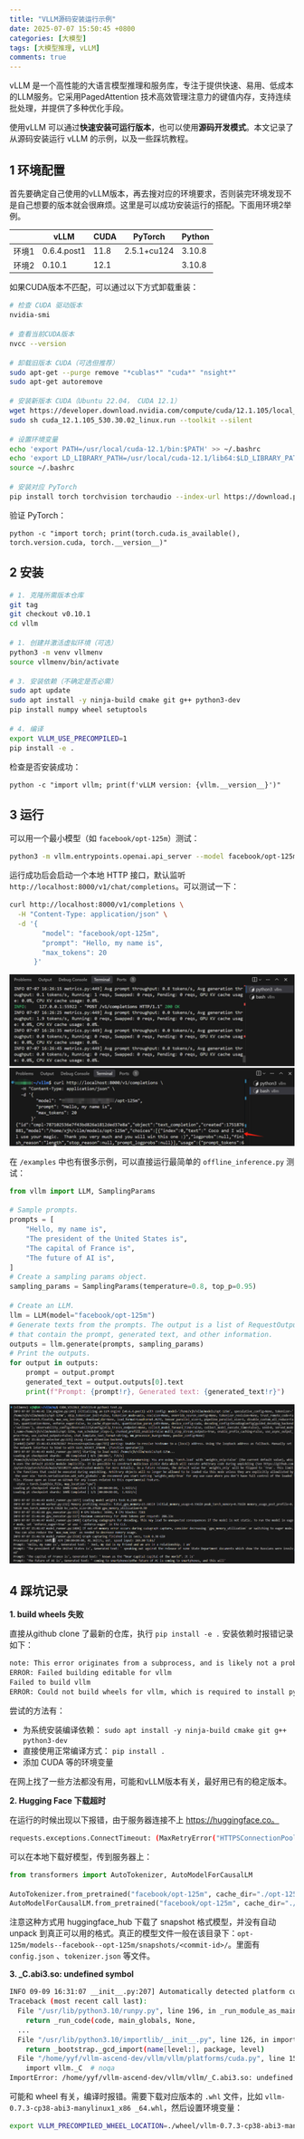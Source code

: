 ```yaml
---
title: "VLLM源码安装运行示例"
date: 2025-07-07 15:50:45 +0800
categories: [大模型]
tags: [大模型推理, vLLM]
comments: true
---
```


vLLM 是一个高性能的大语言模型推理和服务库，专注于提供快速、易用、低成本的LLM服务。它采用PagedAttention 技术高效管理注意力的键值内存，支持连续批处理，并提供了多种优化手段。

使用vLLM 可以通过**快速安装可运行版本**，也可以使用**源码开发模式**。本文记录了从源码安装运行 vLLM 的示例，以及一些踩坑教程。

## 1 环境配置

首先要确定自己使用的vLLM版本，再去搜对应的环境要求，否则装完环境发现不是自己想要的版本就会很麻烦。这里是可以成功安装运行的搭配。下面用环境2举例。

|       | vLLM        | CUDA | PyTorch     | Python |
| ----- | ----------- | ---- | ----------- | ------ |
| 环境1 | 0.6.4.post1 | 11.8 | 2.5.1+cu124 | 3.10.8 |
| 环境2 | 0.10.1      | 12.1 |             | 3.10.8 |

如果CUDA版本不匹配，可以通过以下方式卸载重装：

```bash
# 检查 CUDA 驱动版本
nvidia-smi

# 查看当前CUDA版本
nvcc --version

# 卸载旧版本 CUDA（可选但推荐）
sudo apt-get --purge remove "*cublas*" "cuda*" "nsight*" 
sudo apt-get autoremove

# 安装新版本 CUDA（Ubuntu 22.04， CUDA 12.1）
wget https://developer.download.nvidia.com/compute/cuda/12.1.105/local_installers/cuda_12.1.0_530.30.02_linux.run
sudo sh cuda_12.1.105_530.30.02_linux.run --toolkit --silent

# 设置环境变量
echo 'export PATH=/usr/local/cuda-12.1/bin:$PATH' >> ~/.bashrc
echo 'export LD_LIBRARY_PATH=/usr/local/cuda-12.1/lib64:$LD_LIBRARY_PATH' >> ~/.bashrc
source ~/.bashrc

# 安装对应 PyTorch
pip install torch torchvision torchaudio --index-url https://download.pytorch.org/whl/cu121
```

验证 PyTorch：

```shell
python -c "import torch; print(torch.cuda.is_available(), torch.version.cuda, torch.__version__)"
```

## 2 安装

```bash
# 1. 克隆所需版本仓库
git tag
git checkout v0.10.1
cd vllm

# 1. 创建并激活虚拟环境（可选）
python3 -m venv vllmenv
source vllmenv/bin/activate

# 3. 安装依赖（不确定是否必需）
sudo apt update
sudo apt install -y ninja-build cmake git g++ python3-dev
pip install numpy wheel setuptools

# 4. 编译
export VLLM_USE_PRECOMPILED=1
pip install -e .
```

检查是否安装成功：

```shell
python -c "import vllm; print(f'vLLM version: {vllm.__version__}')"
```



## 3 运行

可以用一个最小模型（如 `facebook/opt-125m`）测试：

```bash
python3 -m vllm.entrypoints.openai.api_server --model facebook/opt-125m
```

运行成功后会启动一个本地 HTTP 接口，默认监听 `http://localhost:8000/v1/chat/completions`。可以测试一下：

```bash
curl http://localhost:8000/v1/completions \
  -H "Content-Type: application/json" \
  -d '{
        "model": "facebook/opt-125m",
        "prompt": "Hello, my name is",
        "max_tokens": 20
      }'
```

<img src="./assets/img/post/2025-07/vLLM-1.png" alt="vLLM-1"/>

<img src="./assets/img/post/2025-07/vLLM-2.png" alt="vLLM-2"/>

在 `/examples` 中也有很多示例，可以直接运行最简单的 `offline_inference.py` 测试：

```python
from vllm import LLM, SamplingParams

# Sample prompts.
prompts = [
    "Hello, my name is",
    "The president of the United States is",
    "The capital of France is",
    "The future of AI is",
]
# Create a sampling params object.
sampling_params = SamplingParams(temperature=0.8, top_p=0.95)

# Create an LLM.
llm = LLM(model="facebook/opt-125m")
# Generate texts from the prompts. The output is a list of RequestOutput objects
# that contain the prompt, generated text, and other information.
outputs = llm.generate(prompts, sampling_params)
# Print the outputs.
for output in outputs:
    prompt = output.prompt
    generated_text = output.outputs[0].text
    print(f"Prompt: {prompt!r}, Generated text: {generated_text!r}")
```

<img src="./assets/img/post/2025-07/vLLM-3.png" alt="vLLM-3"/>

## 4 踩坑记录

**1. build wheels 失败**

直接从github clone 了最新的仓库，执行 `pip install -e .` 安装依赖时报错记录如下：

```bash
note: This error originates from a subprocess, and is likely not a problem with pip.
ERROR: Failed building editable for vllm
Failed to build vllm
ERROR: Could not build wheels for vllm, which is required to install pyproject.toml-based projects
```

尝试的方法有：

- 为系统安装编译依赖： `sudo apt install -y ninja-build cmake git g++ python3-dev`
- 直接使用正常编译方式： `pip install .`
- 添加 CUDA 等的环境变量

在网上找了一些方法都没有用，可能和vLLM版本有关，最好用已有的稳定版本。

**2. Hugging Face 下载超时**

在运行的时候出现以下报错，由于服务器连接不上 https://huggingface.co。

```bash
requests.exceptions.ConnectTimeout: (MaxRetryError("HTTPSConnectionPool(host='huggingface.co', port=443): Max retries exceeded with url: /facebook/opt-125m/resolve/main/config.json (Caused by ConnectTimeoutError(<urllib3.connection.HTTPSConnection object at 0x7f02bb397910>, 'Connection to huggingface.co timed out. (connect timeout=10)'))"), '(Request ID: 6f4012b5-b44e-4189-8ccf-76fee1848336)')
```

可以在本地下载好模型，传到服务器上：

```python
from transformers import AutoTokenizer, AutoModelForCausalLM

AutoTokenizer.from_pretrained("facebook/opt-125m", cache_dir="./opt-125m")
AutoModelForCausalLM.from_pretrained("facebook/opt-125m", cache_dir="./opt-125m")
```

注意这种方式用 huggingface_hub 下载了 snapshot 格式模型，并没有自动 unpack 到真正可以用的格式。真正的模型文件一般在该目录下：`opt-125m/models--facebook--opt-125m/snapshots/<commit-id>/`。里面有 `config.json` 、`tokenizer.json` 等文件。

**3. _C.abi3.so: undefined symbol**

```bash
INFO 09-09 16:31:07 __init__.py:207] Automatically detected platform cuda.
Traceback (most recent call last):
  File "/usr/lib/python3.10/runpy.py", line 196, in _run_module_as_main
    return _run_code(code, main_globals, None,
  ...
  File "/usr/lib/python3.10/importlib/__init__.py", line 126, in import_module
    return _bootstrap._gcd_import(name[level:], package, level)
  File "/home/yyf/vllm-ascend-dev/vllm/vllm/platforms/cuda.py", line 15, in <module>
    import vllm._C  # noqa
ImportError: /home/yyf/vllm-ascend-dev/vllm/vllm/_C.abi3.so: undefined symbol: _ZN3c106ivalue14ConstantString6createENSt7__cxx1112basic_stringIcSt11char_traitsIcESaIcEEE
```

可能和 wheel 有关，编译时报错。需要下载对应版本的 `.whl` 文件，比如 `vllm-0.7.3-cp38-abi3-manylinux1_x86 _64.whl`，然后设置环境变量：

```bash
export VLLM_PRECOMPILED_WHEEL_LOCATION=./wheel/vllm-0.7.3-cp38-abi3-manylinux1_x86_64.whl
```
